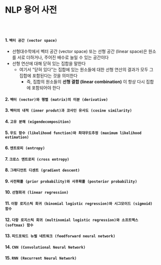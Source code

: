 # NLP 용어 사전

<br>

<br>

#### 1. `벡터 공간 (vector space)`

- 선형대수학에서 벡터 공간 (vector space) 또는 선형 공간 (linear space)은 원소를 서로 더하거나, 주어진 배수로 늘일 수 있는 공간이다
- 선형 연산에 대해 닫혀 있는 집합을 말한다
  - 여기서 "닫혀 있다"는 집합에 있는 원소들에 대한 선형 연산의 결과가 모두 그 집합에 포함된다는 것을 의미한다
    - 즉, 집합의 원소들의 **선형 결합 (linear combination)** 이 항상 다시 집합에 포함되어야 한다



#### 2. `벡터 (vector)와 행렬 (matrix)의 미분 (derivative)`

#### 3. `벡터의 내적 (inner produt)과 코사인 유사도 (cosine similarity)`

#### 4. `고유 분해 (eigendecomposition)`

#### 5. `우도 함수 (likelihood function)와 최대우도추정 (maximum likelihood estimation)`

#### 6. `엔트로피 (entropy)`

#### 7. `크로스 엔트로피 (cross entropy)`

#### 8. `그래디언트 디센트 (gradient descent)`

#### 9. `사전확률 (prior probability)와 사후확률 (posterior probability)`

#### 10. `선형회귀 (linear regression)`

#### 11. `이항 로지스틱 회귀 (binomial logistic regression)와 시그모이드 (sigmoid) 함수`

#### 12. `다항 로지스틱 회귀 (multinomial logistic regression)와 소프트맥스 (softmax) 함수`

#### 13. `피드포워드 뉴럴 네트워크 (feedforward neural network)`

#### 14. `CNN (Convolutional Neural Network)`

#### 15. `RNN (Recurrent Neural Network)`


